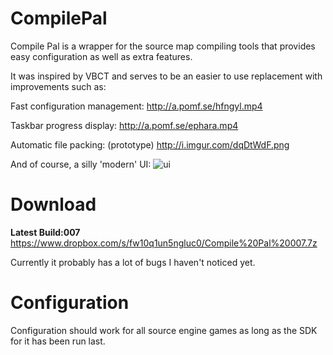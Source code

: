 CompilePal
==========

Compile Pal is a wrapper for the source map compiling tools that provides easy configuration as well as extra features.

It was inspired by VBCT and serves to be an easier to use replacement with improvements such as:

Fast configuration management:
http://a.pomf.se/hfngyl.mp4

Taskbar progress display:
http://a.pomf.se/ephara.mp4

Automatic file packing: (prototype)
http://i.imgur.com/dqDtWdF.png

And of course, a silly 'modern' UI:
![ui](http://i.imgur.com/zMTThlY.png)

Download
==========

**Latest Build:007**
https://www.dropbox.com/s/fw10q1un5ngluc0/Compile%20Pal%20007.7z


Currently it probably has a lot of bugs I haven't noticed yet. 

Configuration
==========

Configuration should work for all source engine games as long as the SDK for it has been run last.
